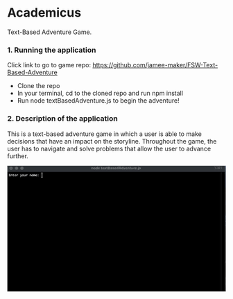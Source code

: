 # Academicus
Text-Based Adventure Game.


### 1. Running the application
Click link to go to game repo: https://github.com/jamee-maker/FSW-Text-Based-Adventure
<ul>
  <li>Clone the repo</li>
  <li>In your terminal, cd to the cloned repo and run npm install</li>
  <li>Run node textBasedAdventure.js to begin the adventure!</li>
  </ul>
  
### 2. Description of the application

This is a text-based adventure game in which a user is able to make decisions that have an impact on the storyline.
Throughout the game, the user has to navigate and solve problems that allow the user to advance further. 

![image](Assets/Intro.gif)
